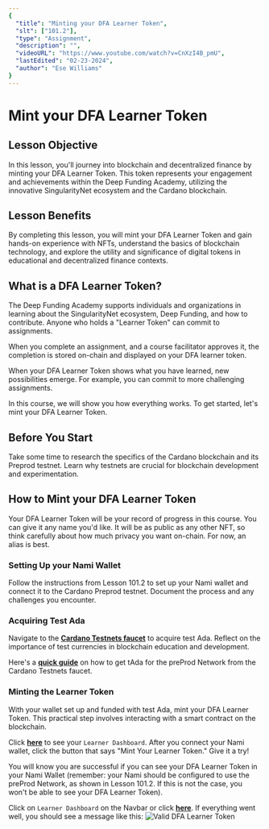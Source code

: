 ```yaml
---
{
  "title": "Minting your DFA Learner Token",
  "slt": ["101.2"],
  "type": "Assignment",
  "description": "",
  "videoURL": "https://www.youtube.com/watch?v=CnXzI4B_pmU",
  "lastEdited": "02-23-2024",
  "author": "Ese Williams"
}
---
```


# Mint your DFA Learner Token

## Lesson Objective

In this lesson, you'll journey into blockchain and decentralized finance by minting your DFA Learner Token. This token represents your engagement and achievements within the Deep Funding Academy, utilizing the innovative SingularityNet ecosystem and the Cardano blockchain.

## Lesson Benefits

By completing this lesson, you will mint your DFA Learner Token and gain hands-on experience with NFTs, understand the basics of blockchain technology, and explore the utility and significance of digital tokens in educational and decentralized finance contexts.

## What is a DFA Learner Token?

The Deep Funding Academy supports individuals and organizations in learning about the SingularityNet ecosystem, Deep Funding, and how to contribute. Anyone who holds a "Learner Token" can commit to assignments.

When you complete an assignment, and a course facilitator approves it, the completion is stored on-chain and displayed on your DFA learner token.

When your DFA Learner Token shows what you have learned, new possibilities emerge. For example, you can commit to more challenging assignments.

In this course, we will show you how everything works. To get started, let's mint your DFA Learner Token.

## Before You Start

Take some time to research the specifics of the Cardano blockchain and its Preprod testnet. Learn why testnets are crucial for blockchain development and experimentation.

## How to Mint your DFA Learner Token

Your DFA Learner Token will be your record of progress in this course. You can give it any name you'd like. It will be as public as any other NFT, so think carefully about how much privacy you want on-chain. For now, an alias is best.

### Setting Up your Nami Wallet

Follow the instructions from Lesson 101.2 to set up your Nami wallet and connect it to the Cardano Preprod testnet. Document the process and any challenges you encounter.

### Acquiring Test Ada

Navigate to the **[Cardano Testnets faucet](https://docs.cardano.org/cardano-testnet/tools/faucet/)** to acquire test Ada. Reflect on the importance of test currencies in blockchain education and development.

Here's a **[quick guide](https://youtu.be/CnXzI4B_pmU)** on how to get tAda for the preProd Network from the Cardano Testnets faucet.

### Minting the Learner Token

With your wallet set up and funded with test Ada, mint your DFA Learner Token. This practical step involves interacting with a smart contract on the blockchain.

Click **[here](https://dfa-pbl.vercel.app/course-management/roles/learner/dashboard)** to see your `Learner Dashboard`. After you connect your Nami wallet, click the button that says "Mint Your Learner Token." Give it a try!

You will know you are successful if you can see your DFA Learner Token in your Nami Wallet (remember: your Nami should be configured to use the preProd Network, as shown in Lesson 101.2. If this is not the case, you won't be able to see your DFA Learner Token).

Click on `Learner Dashboard` on the Navbar or click **[here](https://dfa-pbl.vercel.app/course-management/roles/learner/dashboard)**. If everything went well, you should see a message like this:
![Valid DFA Learner Token](/valid-learner-token.png)
